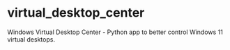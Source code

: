 # virtual_desktop_center
Windows Virtual Desktop Center - Python app to better control Windows 11 virtual desktops.
